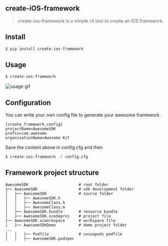 create-iOS-framework
---

> create-ios-framework is a simple cli tool to create an iOS framework.

Install
---

```bash
$ pip install create-ios-framework
```

Usage
---

```bash
$ create-ios-framework
```

![usage gif](https://raw.githubusercontent.com/epingwang/create-ios-framework/master/images/2017-03-21%2016.12.12.gif)

Configuration
---

You can write your own config file to generate your awesome framework.

```
[create_framework_config]
projectName=AwesomeSDK
prefix=com.awesome
organizationName=Awesome Kit
```

Save the content above in config.cfg and then

```bash
$ create-ios-framework -f config.cfg
```

Framework project structure
---

```
AwesomeSDK						# root folder
├── AwesomeSDK					# sdk development folder
│   ├── AwesomeSDK				# source folder
│   │   ├── AwesomeSDK.h
│   │   ├── AwesomeClass.h
│   │   ├── AwesomeClass.m
│   ├── AwesomeSDK.bundle		# resource bundle
│   ├── AwesomeSDK.xcodeproj	# project file
├── AwesomeSDK.xcworkspace		# workspace file
│   ├── AwesomeSDKDemo			# demo project folder
...
│   │   ├── Podfile				# cocoapods podfile
│   │   ├── AwesomeSDK.podspec

```